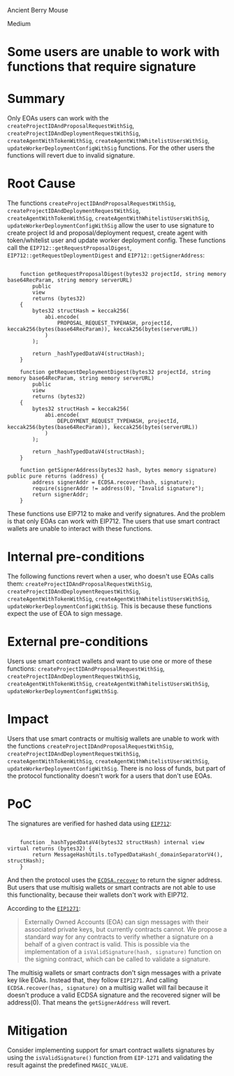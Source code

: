 Ancient Berry Mouse

Medium

# Some users are unable to work with functions that require signature

# Summary

Only EOAs users can work with the `createProjectIDAndProposalRequestWithSig`, `createProjectIDAndDeploymentRequestWithSig`, `createAgentWithTokenWithSig`, `createAgentWithWhitelistUsersWithSig`, `updateWorkerDeploymentConfigWithSig` functions. For the other users the functions will revert due to invalid signature.

# Root Cause

The functions `createProjectIDAndProposalRequestWithSig`, `createProjectIDAndDeploymentRequestWithSig`, `createAgentWithTokenWithSig`, `createAgentWithWhitelistUsersWithSig`, `updateWorkerDeploymentConfigWithSig` allow the user to use signature to create project Id and proposal/deployment request, create agent with token/whitelist user and update worker deployment config. These functions call the `EIP712::getRequestProposalDigest`, `EIP712::getRequestDeploymentDigest` and `EIP712::getSignerAddress`:

```solidity

    function getRequestProposalDigest(bytes32 projectId, string memory base64RecParam, string memory serverURL)
        public
        view
        returns (bytes32)
    {
        bytes32 structHash = keccak256(
            abi.encode(
                PROPOSAL_REQUEST_TYPEHASH, projectId, keccak256(bytes(base64RecParam)), keccak256(bytes(serverURL))
            )
        );

        return _hashTypedDataV4(structHash);
    }

    function getRequestDeploymentDigest(bytes32 projectId, string memory base64RecParam, string memory serverURL)
        public
        view
        returns (bytes32)
    {
        bytes32 structHash = keccak256(
            abi.encode(
                DEPLOYMENT_REQUEST_TYPEHASH, projectId, keccak256(bytes(base64RecParam)), keccak256(bytes(serverURL))
            )
        );

        return _hashTypedDataV4(structHash);
    }

    function getSignerAddress(bytes32 hash, bytes memory signature) public pure returns (address) {
        address signerAddr = ECDSA.recover(hash, signature);
        require(signerAddr != address(0), "Invalid signature");
        return signerAddr;
    }

```

These functions use EIP712 to make and verify signatures. And the problem is that only EOAs can work with EIP712. The users that use smart contract wallets are unable to interact with these functions.

# Internal pre-conditions

The following functions revert when a user, who doesn't use EOAs calls them: `createProjectIDAndProposalRequestWithSig`, `createProjectIDAndDeploymentRequestWithSig`, `createAgentWithTokenWithSig`, `createAgentWithWhitelistUsersWithSig`, `updateWorkerDeploymentConfigWithSig`. This is because these functions expect the use of EOA to sign message.

# External pre-conditions

Users use smart contract wallets and want to use one or more of these functions: `createProjectIDAndProposalRequestWithSig`, `createProjectIDAndDeploymentRequestWithSig`, `createAgentWithTokenWithSig`, `createAgentWithWhitelistUsersWithSig`, `updateWorkerDeploymentConfigWithSig`.

# Impact

Users that use smart contracts or multisig wallets are unable to work with the functions `createProjectIDAndProposalRequestWithSig`, `createProjectIDAndDeploymentRequestWithSig`, `createAgentWithTokenWithSig`, `createAgentWithWhitelistUsersWithSig`, `updateWorkerDeploymentConfigWithSig`. There is no loss of funds, but part of the protocol functionality doesn't work for a users that don't use EOAs.

# PoC

The signatures are verified for hashed data using [`EIP712`](https://github.com/OpenZeppelin/openzeppelin-contracts-upgradeable/blob/36ec7079af1a68bd866f6b9f4cf2f4dddee1e7bc/contracts/utils/cryptography/EIP712Upgradeable.sol#L108C4-L110C6):

```solidity

    function _hashTypedDataV4(bytes32 structHash) internal view virtual returns (bytes32) {
        return MessageHashUtils.toTypedDataHash(_domainSeparatorV4(), structHash);
    }

```

And then the protocol uses the [`ECDSA.recover`](https://github.com/sherlock-audit/2025-03-crestal-network/blob/27a3c28155702b3a68f29347efedffb048010e33/crestal-omni-contracts/src/EIP712.sol#L48) to return the signer address. But users that use multisig wallets or smart contracts are not able to use this functionality, because their wallets don't work with EIP712.

According to the [`EIP1271`](https://eips.ethereum.org/EIPS/eip-1271):

> Externally Owned Accounts (EOA) can sign messages with their associated private keys, but currently contracts cannot. We propose a standard way for any contracts to verify whether a signature on a behalf of a given contract is valid. This is possible via the implementation of a `isValidSignature(hash, signature)` function on the signing contract, which can be called to validate a signature.

The multisig wallets or smart contracts don't sign messages with a private key like EOAs. Instead that, they follow `EIP1271`. And calling `ECDSA.recover(has, signature)` on a multisig wallet will fail because it doesn't produce a valid ECDSA signature and the recovered signer will be address(0). That means the `getSignerAddress` will revert. 


# Mitigation

Consider implementing support for smart contract wallets signatures by using the `isValidSignature()` function from `EIP-1271` and validating the result against the predefined `MAGIC_VALUE`.